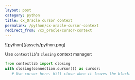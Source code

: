 ```yaml
---
layout: post
category: python
title: cx_Oracle cursor context
permalink: /python/cx-oracle-cursor-context
redirect_from: /cx_oracle/cursor-context
---
```

<div class="wide-logos" markdown="1">
![python](/assets/python.png)
</div>

Use `contextlib`'s `closing` context manager:

```python
from contextlib import closing
with closing(connection.cursor()) as cursor:
   # Use cursor here. Will close when it leaves the block.
```
